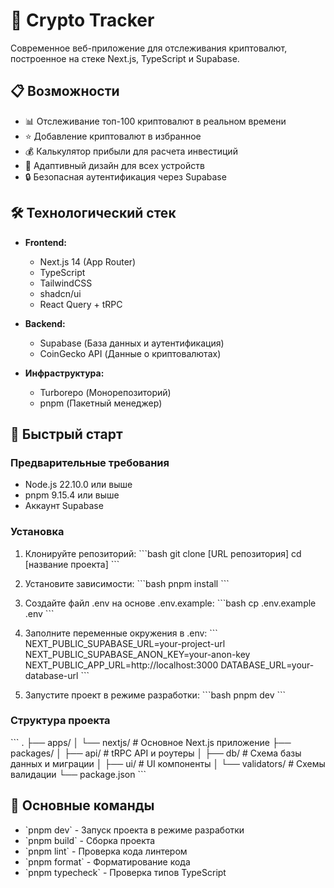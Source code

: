 # 🚀 Crypto Tracker

Современное веб-приложение для отслеживания криптовалют, построенное на стеке Next.js, TypeScript и Supabase.

## 📋 Возможности

- 📊 Отслеживание топ-100 криптовалют в реальном времени
- ⭐ Добавление криптовалют в избранное
- 💰 Калькулятор прибыли для расчета инвестиций
- 📱 Адаптивный дизайн для всех устройств
- 🔒 Безопасная аутентификация через Supabase

## 🛠 Технологический стек

- **Frontend:**
  - Next.js 14 (App Router)
  - TypeScript
  - TailwindCSS
  - shadcn/ui
  - React Query + tRPC

- **Backend:**
  - Supabase (База данных и аутентификация)
  - CoinGecko API (Данные о криптовалютах)

- **Инфраструктура:**
  - Turborepo (Монорепозиторий)
  - pnpm (Пакетный менеджер)

## 🚀 Быстрый старт

### Предварительные требования

- Node.js 22.10.0 или выше
- pnpm 9.15.4 или выше
- Аккаунт Supabase

### Установка

1. Клонируйте репозиторий:
\`\`\`bash
git clone [URL репозитория]
cd [название проекта]
\`\`\`

2. Установите зависимости:
\`\`\`bash
pnpm install
\`\`\`

3. Создайте файл .env на основе .env.example:
\`\`\`bash
cp .env.example .env
\`\`\`

4. Заполните переменные окружения в .env:
\`\`\`
NEXT_PUBLIC_SUPABASE_URL=your-project-url
NEXT_PUBLIC_SUPABASE_ANON_KEY=your-anon-key
NEXT_PUBLIC_APP_URL=http://localhost:3000
DATABASE_URL=your-database-url
\`\`\`

5. Запустите проект в режиме разработки:
\`\`\`bash
pnpm dev
\`\`\`

### Структура проекта

\`\`\`
.
├── apps/
│   └── nextjs/          # Основное Next.js приложение
├── packages/
│   ├── api/            # tRPC API и роутеры
│   ├── db/            # Схема базы данных и миграции
│   ├── ui/            # UI компоненты
│   └── validators/    # Схемы валидации
└── package.json
\`\`\`

## 📝 Основные команды

- \`pnpm dev\` - Запуск проекта в режиме разработки
- \`pnpm build\` - Сборка проекта
- \`pnpm lint\` - Проверка кода линтером
- \`pnpm format\` - Форматирование кода
- \`pnpm typecheck\` - Проверка типов TypeScript


